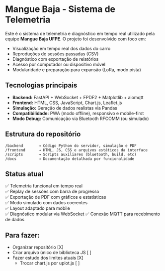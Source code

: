 # Mangue Baja - Sistema de Telemetria
Este é o sistema de telemetria e diagnóstico em tempo real utilizado pela equipe **Mangue Baja UFPE**. O projeto foi desenvolvido com foco em:

- Visualização em tempo real dos dados do carro
- Reproduções de sessões passadas (CSV)
- Diagnóstico com exportação de relatórios
- Acesso por computador ou dispositivo móvel
- Modularidade e preparação para expansão (LoRa, modo pista)

## Tecnologias principais

- **Backend:** FastAPI + WebSocket + FPDF2 + Matplotlib + aiomqtt
- **Frontend:** HTML, CSS, JavaScript, Chart.js, Leaflet.js
- **Simulação:** Geração de dados realistas via Pandas
- **Compatibilidade:** PWA (modo offline), responsivo e mobile-first
- **Modo Debug:** Comunicação via Bluetooth RFCOMM (ou simulado)

## Estrutura do repositório

```
/backend       → Código Python do servidor, simulação e PDF
/frontend      → HTML, JS, CSS e arquivos estáticos da interface
/scripts       → Scripts auxiliares (bluetooth, build, etc)
/docs          → Documentação detalhada por funcionalidade
```

## Status atual

✅ Telemetria funcional em tempo real  
✅ Replay de sessões com barra de progresso  
✅ Exportação de PDF com gráficos e estatísticas  
✅ Modo simulado com dados coerentes  
✅ Layout adaptado para mobile  
✅ Diagnóstico modular via WebSocket
✅ Conexão MQTT para recebimento de dados

## Para fazer:

- Organizar repositório [X]
- Criar arquívo único de biblioteca JS [ ]
- Fazer estudo dos limites atuais [X]
    - Trocar chart.js por uplot.js [ ]
